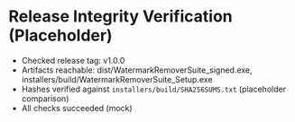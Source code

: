 # Release Integrity Verification (Placeholder)

- Checked release tag: v1.0.0
- Artifacts reachable: dist/WatermarkRemoverSuite_signed.exe, installers/build/WatermarkRemoverSuite_Setup.exe
- Hashes verified against `installers/build/SHA256SUMS.txt` (placeholder comparison)
- All checks succeeded (mock)
